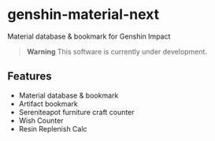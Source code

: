 # genshin-material-next

Material database & bookmark for Genshin Impact

> **Warning**
> This software is currently under development.

## Features

- Material database & bookmark
- Artifact bookmark
- Sereniteapot furniture craft counter
- Wish Counter
- Resin Replenish Calc
